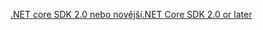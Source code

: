 [<span data-ttu-id="a7226-101">.NET core SDK 2.0 nebo novější</span><span class="sxs-lookup"><span data-stu-id="a7226-101">.NET Core SDK 2.0 or later</span></span>](https://www.microsoft.com/net/download)
